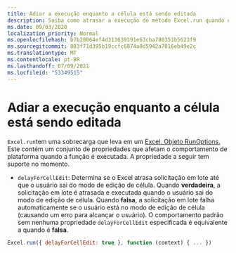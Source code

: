 ```yaml
---
title: Adiar a execução enquanto a célula está sendo editada
description: Saiba como atrasar a execução do método Excel.run quando uma célula está sendo editada.
ms.date: 09/03/2020
localization_priority: Normal
ms.openlocfilehash: b7b28064ef4d313639391e63cba780351b5623f9
ms.sourcegitcommit: 883f71d395b19ccfc6874a0d5942a7016eb49e2c
ms.translationtype: MT
ms.contentlocale: pt-BR
ms.lasthandoff: 07/09/2021
ms.locfileid: "53349515"
---
```

# <a name="delay-execution-while-cell-is-being-edited"></a>Adiar a execução enquanto a célula está sendo editada

`Excel.run`tem uma sobrecarga que leva em um [Excel. Objeto RunOptions.](/javascript/api/excel/excel.runoptions) Este contém um conjunto de propriedades que afetam o comportamento de plataforma quando a função é executada. A propriedade a seguir tem suporte no momento.

- `delayForCellEdit`: Determina se o Excel atrasa solicitação em lote até que o usuário sai do modo de edição de célula. Quando **verdadeira**, a solicitação em lote é atrasada e executada quando o usuário sai do modo de edição de célula. Quando **falsa**, a solicitação em lote falha automaticamente se o usuário está no modo de edição de célula (causando um erro para alcançar o usuário). O comportamento padrão sem nenhuma propriedade `delayForCellEdit` especificada é equivalente a quando é **falsa**.

```js
Excel.run({ delayForCellEdit: true }, function (context) { ... })
```
